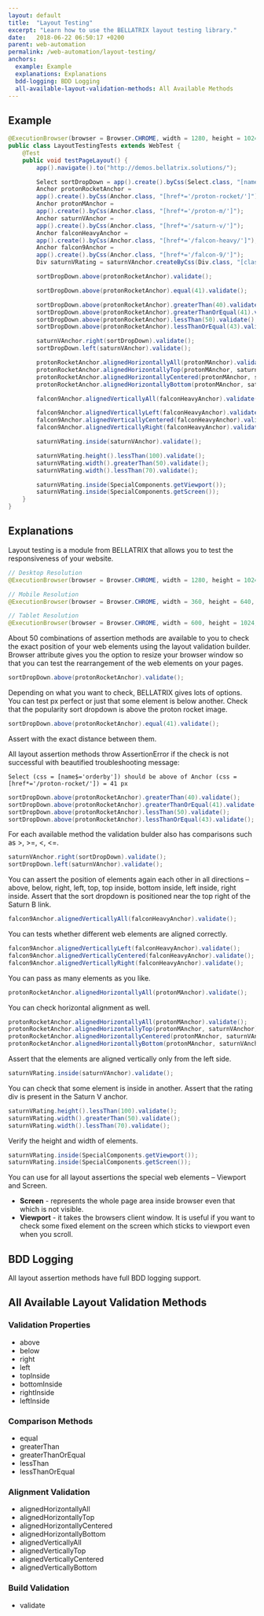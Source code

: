 ```yaml
---
layout: default
title:  "Layout Testing"
excerpt: "Learn how to use the BELLATRIX layout testing library."
date:   2018-06-22 06:50:17 +0200
parent: web-automation
permalink: /web-automation/layout-testing/
anchors:
  example: Example
  explanations: Explanations
  bdd-logging: BDD Logging
  all-available-layout-validation-methods: All Available Methods
---
```

Example
-------
```java
@ExecutionBrowser(browser = Browser.CHROME, width = 1280, height = 1024, lifecycle = Lifecycle.RESTART_EVERY_TIME)
public class LayoutTestingTests extends WebTest {
    @Test
    public void testPageLayout() {
        app().navigate().to("http://demos.bellatrix.solutions/");

        Select sortDropDown = app().create().byCss(Select.class, "[name$='orderby']");
        Anchor protonRocketAnchor =
        app().create().byCss(Anchor.class, "[href*='/proton-rocket/']");
        Anchor protonMAnchor =
        app().create().byCss(Anchor.class, "[href*='/proton-m/']");
        Anchor saturnVAnchor =
        app().create().byCss(Anchor.class, "[href*='/saturn-v/']");
        Anchor falconHeavyAnchor =
        app().create().byCss(Anchor.class, "[href*='/falcon-heavy/']");
        Anchor falcon9Anchor =
        app().create().byCss(Anchor.class, "[href*='/falcon-9/']");
        Div saturnVRating = saturnVAnchor.createByCss(Div.class, "[class*='star-rating']");

        sortDropDown.above(protonRocketAnchor).validate();

        sortDropDown.above(protonRocketAnchor).equal(41).validate();

        sortDropDown.above(protonRocketAnchor).greaterThan(40).validate();
        sortDropDown.above(protonRocketAnchor).greaterThanOrEqual(41).validate();
        sortDropDown.above(protonRocketAnchor).lessThan(50).validate();
        sortDropDown.above(protonRocketAnchor).lessThanOrEqual(43).validate();

        saturnVAnchor.right(sortDropDown).validate();
        sortDropDown.left(saturnVAnchor).validate();

        protonRocketAnchor.alignedHorizontallyAll(protonMAnchor).validate();
        protonRocketAnchor.alignedHorizontallyTop(protonMAnchor, saturnVAnchor).validate();
        protonRocketAnchor.alignedHorizontallyCentered(protonMAnchor, saturnVAnchor).validate();
        protonRocketAnchor.alignedHorizontallyBottom(protonMAnchor, saturnVAnchor).validate();

        falcon9Anchor.alignedVerticallyAll(falconHeavyAnchor).validate();

        falcon9Anchor.alignedVerticallyLeft(falconHeavyAnchor).validate();
        falcon9Anchor.alignedVerticallyCentered(falconHeavyAnchor).validate();
        falcon9Anchor.alignedVerticallyRight(falconHeavyAnchor).validate();

        saturnVRating.inside(saturnVAnchor).validate();

        saturnVRating.height().lessThan(100).validate();
        saturnVRating.width().greaterThan(50).validate();
        saturnVRating.width().lessThan(70).validate();

        saturnVRating.inside(SpecialComponents.getViewport());
        saturnVRating.inside(SpecialComponents.getScreen());
    }
}
```

Explanations
------------
Layout testing is a module from BELLATRIX that allows you to test the responsiveness of your website.
```java
// Desktop Resolution
@ExecutionBrowser(browser = Browser.CHROME, width = 1280, height = 1024, lifecycle = Lifecycle.RESTART_EVERY_TIME)
```
```java
// Mobile Resolution
@ExecutionBrowser(browser = Browser.CHROME, width = 360, height = 640, lifecycle = Lifecycle.RESTART_EVERY_TIME)
```
```java
// Tablet Resolution
@ExecutionBrowser(browser = Browser.CHROME, width = 600, height = 1024, lifecycle = Lifecycle.RESTART_EVERY_TIME)
```
About 50 combinations of assertion methods are available to you to check the exact position of your web elements using the layout validation builder. Browser attribute gives you the option to resize your browser window so that you can test the rearrangement of the web elements on your pages.
```java
sortDropDown.above(protonRocketAnchor).validate();
```
Depending on what you want to check, BELLATRIX gives lots of options. You can test px perfect or just that some element is below another. Check that the popularity sort dropdown is above the proton rocket image.
```java
sortDropDown.above(protonRocketAnchor).equal(41).validate();
```
Assert with the exact distance between them.

All layout assertion methods throw AssertionError if the check is not successful with beautified troubleshooting message:
```
Select (css = [name$='orderby']) should be above of Anchor (css = [href*='/proton-rocket/']) = 41 px
```

```java
sortDropDown.above(protonRocketAnchor).greaterThan(40).validate();
sortDropDown.above(protonRocketAnchor).greaterThanOrEqual(41).validate();
sortDropDown.above(protonRocketAnchor).lessThan(50).validate();
sortDropDown.above(protonRocketAnchor).lessThanOrEqual(43).validate();
```
For each available method the validation bulder also has comparisons such as >, >=, <, <=.
```csharp
saturnVAnchor.right(sortDropDown).validate();
sortDropDown.left(saturnVAnchor).validate();
```
You can assert the position of elements again each other in all directions – above, below, right, left, top, top inside, bottom inside, left inside, right inside. Assert that the sort dropdown is positioned near the top right of the Saturn B link.
```java
falcon9Anchor.alignedVerticallyAll(falconHeavyAnchor).validate();
```
You can tests whether different web elements are aligned correctly.
```java
falcon9Anchor.alignedVerticallyLeft(falconHeavyAnchor).validate();
falcon9Anchor.alignedVerticallyCentered(falconHeavyAnchor).validate();
falcon9Anchor.alignedVerticallyRight(falconHeavyAnchor).validate();
```
You can pass as many elements as you like.
```java
protonRocketAnchor.alignedHorizontallyAll(protonMAnchor).validate();
```
You can check horizontal alignment as well.
```java
protonRocketAnchor.alignedHorizontallyAll(protonMAnchor).validate();
protonRocketAnchor.alignedHorizontallyTop(protonMAnchor, saturnVAnchor).validate();
protonRocketAnchor.alignedHorizontallyCentered(protonMAnchor, saturnVAnchor).validate();
protonRocketAnchor.alignedHorizontallyBottom(protonMAnchor, saturnVAnchor).validate();
```
Assert that the elements are aligned vertically only from the left side.
```java
saturnVRating.inside(saturnVAnchor).validate();
```
You can check that some element is inside in another. Assert that the rating div is present in the Saturn V anchor.
```java
saturnVRating.height().lessThan(100).validate();
saturnVRating.width().greaterThan(50).validate();
saturnVRating.width().lessThan(70).validate();
```
Verify the height and width of elements.
```csharp
saturnVRating.inside(SpecialComponents.getViewport());
saturnVRating.inside(SpecialComponents.getScreen());
```
You can use for all layout assertions the special web elements – Viewport and Screen.
- **Screen** - represents the whole page area inside browser even that which is not visible.
- **Viewport** - it takes the browsers client window.
It is useful if you want to check some fixed element on the screen which sticks to viewport even when you scroll.

BDD Logging
-----------
All layout assertion methods have full BDD logging support.
<!-- Below you can find the generated BDD log. Of course if you use BELLATRIX page objects the log looks even better as mentioned in previous chapters. -->

All Available Layout Validation Methods
--------------------------------------

### Validation Properties ###
- above
- below
- right
- left
- topInside
- bottomInside
- rightInside
- leftInside

### Comparison Methods ###
- equal
- greaterThan
- greaterThanOrEqual
- lessThan
- lessThanOrEqual

### Alignment Validation ###
- alignedHorizontallyAll
- alignedHorizontallyTop
- alignedHorizontallyCentered
- alignedHorizontallyBottom
- alignedVerticallyAll
- alignedVerticallyTop
- alignedVerticallyCentered
- alignedVerticallyBottom

### Build Validation ###
- validate